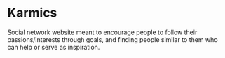 # Karmics
Social network website meant to encourage people to follow their passions/interests through goals, and finding people similar to them who can help or serve as inspiration.
